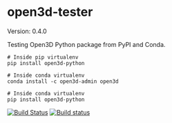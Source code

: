 # open3d-tester

Version: 0.4.0

Testing Open3D Python package from PyPI and Conda.

```shell
# Inside pip virtualenv
pip install open3d-python

# Inside conda virtualenv
conda install -c open3d-admin open3d

# Inside conda virtualenv
pip install open3d-python
```

[![Build Status](https://travis-ci.org/IntelVCL/Open3D_Python_CI.svg?branch=master)](https://travis-ci.org/IntelVCL/Open3D_Python_CI)
[![Build status](https://ci.appveyor.com/api/projects/status/hfy3j1a91qupr64l?svg=true)](https://ci.appveyor.com/project/yxlao/open3d-python-ci)
